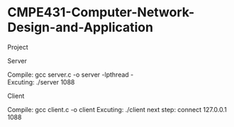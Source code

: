 # CMPE431-Computer-Network-Design-and-Application
Project

Server

Compile: gcc server.c -o server -lpthread          -          
Excuting: ./server 1088	       
							

Client

Compile: gcc client.c -o client 
Excuting: ./client
next step: connect 127.0.0.1 1088
